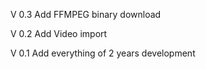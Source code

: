 V 0.3
Add FFMPEG binary download

V 0.2
Add Video import

V 0.1
Add everything of 2 years development 